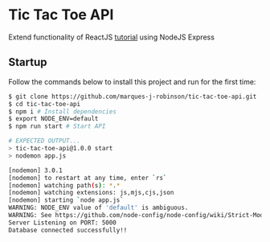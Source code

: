 # Tic Tac Toe API
Extend functionality of ReactJS [tutorial](https://react.dev/learn/tutorial-tic-tac-toe) using NodeJS Express

## Startup
Follow the commands below to install this project and run for the first time:
```bash
$ git clone https://github.com/marques-j-robinson/tic-tac-toe-api.git
$ cd tic-tac-toe-api
$ npm i # Install dependencies
$ export NODE_ENV=default
$ npm run start # Start API

# EXPECTED OUTPUT...
> tic-tac-toe-api@1.0.0 start
> nodemon app.js

[nodemon] 3.0.1
[nodemon] to restart at any time, enter `rs`
[nodemon] watching path(s): *.*
[nodemon] watching extensions: js,mjs,cjs,json
[nodemon] starting `node app.js`
WARNING: NODE_ENV value of 'default' is ambiguous.
WARNING: See https://github.com/node-config/node-config/wiki/Strict-Mode
Server Listening on PORT: 5000
Database connected successfully!!
```